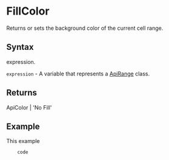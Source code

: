 # FillColor

Returns or sets the background color of the current cell range.

## Syntax

expression.

`expression` - A variable that represents a [ApiRange](../ApiRange.md) class.

## Returns

ApiColor | 'No Fill'

## Example

This example

```javascript
	code
```